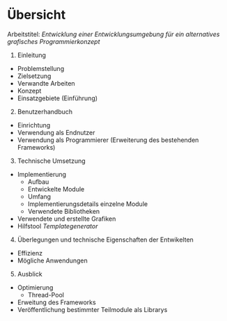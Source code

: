 # Übersicht
Arbeitstitel: *Entwicklung einer Entwicklungsumgebung für ein alternatives grafisches Programmierkonzept*

1. Einleitung
  - Problemstellung
  - Zielsetzung
  - Verwandte Arbeiten
  - Konzept
  - Einsatzgebiete (Einführung)

2. Benutzerhandbuch
  - Einrichtung
  - Verwendung als Endnutzer
  - Verwendung als Programmierer (Erweiterung des bestehenden Frameworks)

3. Technische Umsetzung
  - Implementierung
    - Aufbau
    - Entwickelte Module
    - Umfang
    - Implementierungsdetails einzelne Module
    - Verwendete Bibliotheken
  - Verwendete und erstellte Grafiken
  - Hilfstool *Templategenerator*

4. Überlegungen und technische Eigenschaften der Entwikelten 
  - Effizienz
  - Mögliche Anwendungen

5. Ausblick
  - Optimierung
    - Thread-Pool
  - Erweitung des Frameworks
  - Veröffentlichung bestimmter Teilmodule als Librarys







